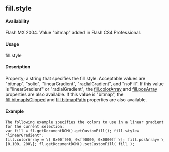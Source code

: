 ## fill.style

#### Availability

Flash MX 2004. Value "bitmap" added in Flash CS4 Professional.

#### Usage

fill.style

#### Description

Property; a string that specifies the fill style. Acceptable values are "bitmap", "solid", "linearGradient", "radialGradient", and "noFill".
If this value is "linearGradient" or "radialGradient", the [fill.colorArray](#_bookmark417) and [fill.posArray](#_bookmark422) properties are also available. If this value is "bitmap", the [fill.bitmapIsClipped](#_bookmark414) and [fill.bitmapPath](#_bookmark415) properties are also available.

#### Example

```
The following example specifies the colors to use in a linear gradient for the current selection:
var fill = fl.getDocumentDOM().getCustomFill(); fill.style= "linearGradient";
fill.colorArray = \[ 0x00ff00, 0xff0000, 0x0000ff \]; fill.posArray= \[0,100, 200\]; fl.getDocumentDOM().setCustomFill( fill );

```
